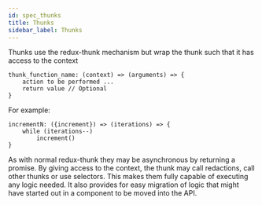 ```yaml
---
id: spec_thunks
title: Thunks
sidebar_label: Thunks
---
```

Thunks use the redux-thunk mechanism but wrap the thunk such that it has access to the context
```
thunk_function_name: (context) => (arguments) => {
    action to be performed ...
    return value // Optional
}
```
For example:
```
incrementN: ({increment}) => (iterations) => {
    while (iterations--)
        increment()
}
```
As with normal redux-thunk they may be asynchronous by returning a promise.  By giving access to the context, the thunk may call redactions, call other thunks or use selectors.  This makes them fully capable of executing any logic needed.  It also provides for easy migration of logic that might have started out in a component to be moved into the API.
